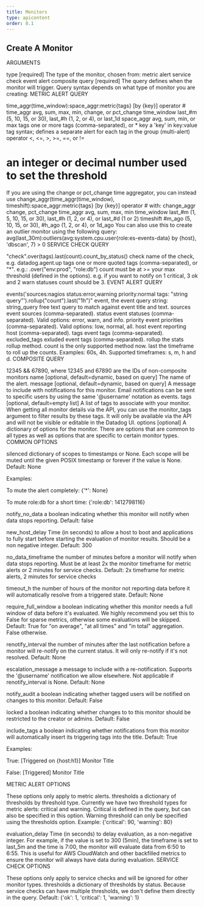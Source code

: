 ```yaml
---
title: Monitors
type: apicontent
order: 8.1
---
```

## Create A Monitor
ARGUMENTS

type [required]
The type of the monitor, chosen from:
metric alert
service check
event alert
composite
query [required]
The query defines when the monitor will trigger. Query syntax depends on what type of monitor you are creating:
METRIC ALERT QUERY

time_aggr(time_window):space_aggr:metric{tags} [by {key}] operator #
time_aggr avg, sum, max, min, change, or pct_change
time_window last_#m (5, 10, 15, or 30), last_#h (1, 2, or 4), or last_1d
space_aggr avg, sum, min, or max
tags one or more tags (comma-separated), or *
key a 'key' in key:value tag syntax; defines a separate alert for each tag in the group (multi-alert)
operator <, <=, >, >=, ==, or !=
# an integer or decimal number used to set the threshold
If you are using the change or pct_change time aggregator, you can instead use change_aggr(time_aggr(time_window), timeshift):space_aggr:metric{tags} [by {key}] operator # with:
change_aggr change, pct_change
time_aggr avg, sum, max, min
time_window last_#m (1, 5, 10, 15, or 30), last_#h (1, 2, or 4), or last_#d (1 or 2)
timeshift #m_ago (5, 10, 15, or 30), #h_ago (1, 2, or 4), or 1d_ago
You can also use this to create an outlier monitor using the following query: avg(last_30m):outliers(avg:system.cpu.user{role:es-events-data} by {host}, 'dbscan', 7) > 0
SERVICE CHECK QUERY

"check".over(tags).last(count).count_by_status()
check name of the check, e.g. datadog.agent.up
tags one or more quoted tags (comma-separated), or "*". e.g.: .over("env:prod", "role:db")
count must be at >= your max threshold (defined in the options). e.g. if you want to notify on 1 critical, 3 ok and 2 warn statuses count should be 3.
EVENT ALERT QUERY

events('sources:nagios status:error,warning priority:normal tags: "string query"').rollup("count").last("1h")"
event, the event query string:
string_query free text query to match against event title and text.
sources event sources (comma-separated).
status event statuses (comma-separated). Valid options: error, warn, and info.
priority event priorities (comma-separated). Valid options: low, normal, all.
host event reporting host (comma-separated).
tags event tags (comma-separated).
excluded_tags exluded event tags (comma-separated).
rollup the stats rollup method. count is the only supported method now.
last the timeframe to roll up the counts. Examples: 60s, 4h. Supported timeframes: s, m, h and d.
COMPOSITE QUERY

12345 && 67890, where 12345 and 67890 are the IDs of non-composite monitors
name [optional, default=dynamic, based on query]
The name of the alert.
message [optional, default=dynamic, based on query]
A message to include with notifications for this monitor. Email notifications can be sent to specific users by using the same '@username' notation as events.
tags [optional, default=empty list]
A list of tags to associate with your monitor. When getting all monitor details via the API, you can use the monitor_tags argument to filter results by these tags. It will only be available via the API and will not be visible or editable in the Datadog UI.
options [optional]
A dictionary of options for the monitor. There are options that are common to all types as well as options that are specific to certain monitor types.
COMMON OPTIONS

silenced dictionary of scopes to timestamps or None. Each scope will be muted until the given POSIX timestamp or forever if the value is None.
Default: None

Examples:

To mute the alert completely:
{'*': None}

To mute role:db for a short time:
{'role:db': 1412798116}

notify_no_data a boolean indicating whether this monitor will notify when data stops reporting.
Default: false

new_host_delay Time (in seconds) to allow a host to boot and applications to fully start before starting the evaluation of monitor results. Should be a non negative integer.
Default: 300

no_data_timeframe the number of minutes before a monitor will notify when data stops reporting. Must be at least 2x the monitor timeframe for metric alerts or 2 minutes for service checks.
Default: 2x timeframe for metric alerts, 2 minutes for service checks

timeout_h the number of hours of the monitor not reporting data before it will automatically resolve from a triggered state.
Default: None

require_full_window a boolean indicating whether this monitor needs a full window of data before it's evaluated. We highly recommend you set this to False for sparse metrics, otherwise some evaluations will be skipped.
Default: True for "on average", "at all times" and "in total" aggregation. False otherwise.

renotify_interval the number of minutes after the last notification before a monitor will re-notify on the current status. It will only re-notify if it's not resolved.
Default: None

escalation_message a message to include with a re-notification. Supports the '@username' notification we allow elsewhere. Not applicable if renotify_interval is None.
Default: None

notify_audit a boolean indicating whether tagged users will be notified on changes to this monitor.
Default: False

locked a boolean indicating whether changes to to this monitor should be restricted to the creator or admins.
Default: False

include_tags a boolean indicating whether notifications from this monitor will automatically insert its triggering tags into the title.
Default: True

Examples:

True:
[Triggered on {host:h1}] Monitor Title

False:
[Triggered] Monitor Title

METRIC ALERT OPTIONS

These options only apply to metric alerts.
thresholds a dictionary of thresholds by threshold type. Currently we have two threshold types for metric alerts: critical and warning. Critical is defined in the query, but can also be specified in this option. Warning threshold can only be specified using the thresholds option.
Example: {'critical': 90, 'warning': 80}

evaluation_delay Time (in seconds) to delay evaluation, as a non-negative integer. For example, if the value is set to 300 (5min), the timeframe is set to last_5m and the time is 7:00, the monitor will evaluate data from 6:50 to 6:55. This is useful for AWS CloudWatch and other backfilled metrics to ensure the monitor will always have data during evaluation.
SERVICE CHECK OPTIONS

These options only apply to service checks and will be ignored for other monitor types.
thresholds a dictionary of thresholds by status. Because service checks can have multiple thresholds, we don't define them directly in the query.
Default: {'ok': 1, 'critical': 1, 'warning': 1}